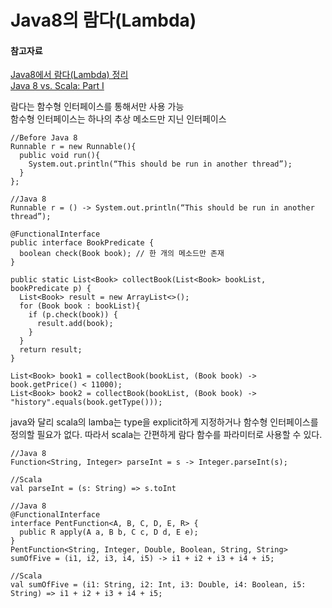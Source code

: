 # Java8의 람다(Lambda)

#### 참고자료
[Java8에서 람다(Lambda) 정리](https://yookeun.github.io/java/2018/01/19/java-lambda1/)  
[Java 8 vs. Scala: Part I](https://dzone.com/articles/java-8-%CE%BBe-vs-scalapart-i)

람다는 함수형 인터페이스를 통해서만 사용 가능   
함수형 인터페이스는 하나의 추상 메소드만 지닌 인터페이스

```
//Before Java 8
Runnable r = new Runnable(){  
  public void run(){    
    System.out.println(“This should be run in another thread”);  
  }
};

//Java 8
Runnable r = () -> System.out.println(“This should be run in another thread”);
```

```
@FunctionalInterface
public interface BookPredicate {
  boolean check(Book book); // 한 개의 메소드만 존재
}

public static List<Book> collectBook(List<Book> bookList, bookPredicate p) {
  List<Book> result = new ArrayList<>();
  for (Book book : bookList){
    if (p.check(book)) {
      result.add(book);
    }
  }
  return result;
}

List<Book> book1 = collectBook(bookList, (Book book) -> book.getPrice() < 11000);
List<Book> book2 = collectBook(bookList, (Book book) -> "history".equals(book.getType()));
```


java와 달리 scala의 lamba는 type을 explicit하게 지정하거나 함수형 인터페이스를 정의할 필요가 없다.
따라서 scala는 간편하게 람다 함수를 파라미터로 사용할 수 있다.
```
//Java 8
Function<String, Integer> parseInt = s -> Integer.parseInt(s);

//Scala
val parseInt = (s: String) => s.toInt
```


```
//Java 8
@FunctionalInterface
interface PentFunction<A, B, C, D, E, R> {  
  public R apply(A a, B b, C c, D d, E e);
}
PentFunction<String, Integer, Double, Boolean, String, String> sumOfFive = (i1, i2, i3, i4, i5) -> i1 + i2 + i3 + i4 + i5;

//Scala
val sumOfFive = (i1: String, i2: Int, i3: Double, i4: Boolean, i5: String) => i1 + i2 + i3 + i4 + i5;
```
